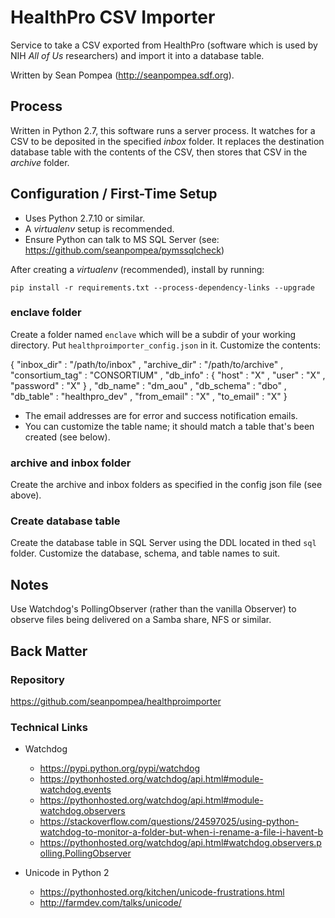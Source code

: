 # HealthPro CSV Importer

Service to take a CSV exported from HealthPro (software which is used by NIH _All of Us_ researchers) and import it into a database table. 

Written by Sean Pompea (http://seanpompea.sdf.org).

## Process
Written in Python 2.7, this software runs a server process. It watches for a CSV to be deposited in the specified *inbox* folder. It replaces the destination database table with the contents of the CSV, then stores that CSV in the *archive* folder.


## Configuration / First-Time Setup

* Uses Python 2.7.10 or similar.
* A *virtualenv* setup is recommended.
* Ensure Python can talk to MS SQL Server (see:  https://github.com/seanpompea/pymssqlcheck)

After creating a _virtualenv_ (recommended), install by running:

    pip install -r requirements.txt --process-dependency-links --upgrade

### enclave folder

Create a folder named ````enclave```` which will be a subdir of your working directory. Put ````healthproimporter_config.json```` in it. Customize the contents:

  { "inbox_dir" : "/path/to/inbox"
  , "archive_dir" : "/path/to/archive"
  , "consortium_tag" : "CONSORTIUM"
  , "db_info" : { "host" : "X"
              , "user" : "X" 
              , "password" : "X" }
  , "db_name"  : "dm_aou"
  , "db_schema" : "dbo"
  , "db_table" : "healthpro_dev"
  , "from_email" : "X"
  , "to_email" : "X"
  }

* The email addresses are for error and success notification emails.
* You can customize the table name; it should match a table that's been created (see below).

### archive and inbox folder

Create the archive and inbox folders as specified in the config json file (see above).

### Create database table

Create the database table in SQL Server using the DDL located in thed ````sql```` folder. Customize the database, schema, and table names to suit.

## Notes

Use Watchdog's PollingObserver (rather than the vanilla Observer) to observe files being delivered on a Samba share, NFS or similar.

## Back Matter

### Repository

https://github.com/seanpompea/healthproimporter


### Technical Links

* Watchdog
  * https://pypi.python.org/pypi/watchdog
  * https://pythonhosted.org/watchdog/api.html#module-watchdog.events
  * https://pythonhosted.org/watchdog/api.html#module-watchdog.observers
  * https://stackoverflow.com/questions/24597025/using-python-watchdog-to-monitor-a-folder-but-when-i-rename-a-file-i-havent-b
  * https://pythonhosted.org/watchdog/api.html#watchdog.observers.polling.PollingObserver

* Unicode in Python 2
  * https://pythonhosted.org/kitchen/unicode-frustrations.html
  * http://farmdev.com/talks/unicode/


